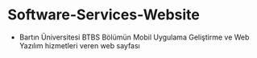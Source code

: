# Software-Services-Website
* Bartın Üniversitesi BTBS Bölümün Mobil Uygulama Geliştirme ve Web Yazılım hizmetleri veren web sayfası
